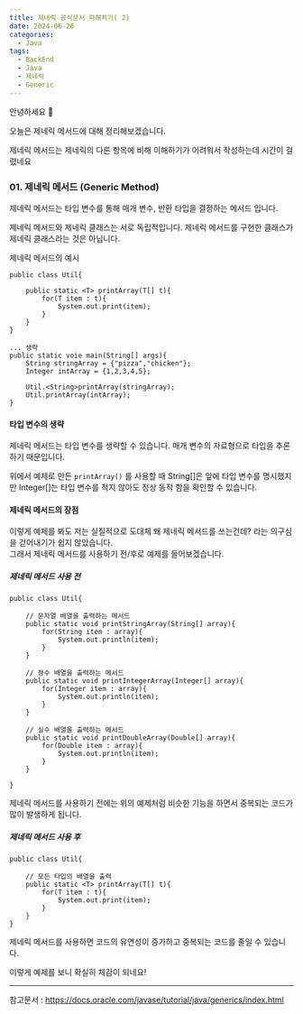 ```yaml
---
title: 제네릭 공식문서 파해치기( 2)
date: 2024-06-26
categories:
  - Java
tags:
  - BackEnd
  - Java
  - 제네릭
  - Generic
---
```

안녕하세요 🐸

오늘은 제네릭 메서드에 대해 정리해보겠습니다.  

제네릭 메서드는 제네릭의 다른 항목에 비해 이해하기가 어려워서 작성하는데 시간이 걸렸네요

### 01. 제네릭 메서드 (Generic Method)

제네릭 메서드는 타입 변수를 통해 매개 변수, 반환 타입을 결정하는 메서드 입니다.

제네릭 메서드와 제네릭 클래스는 서로 독립적입니다. 제네릭 메서드를 구현한 클래스가 제네릭 클래스라는 것은 아닙니다.

제네릭 메서드의 예시
```
public class Util{

	public static <T> printArray(T[] t){
		for(T item : t){
			System.out.print(item);
		}
	}
}

... 생략
public static voie main(String[] args){
	String stringArray = {"pizza","chicken"};
	Integer intArray = {1,2,3,4,5};
	
	Util.<String>printArray(stringArray);
	Util.printArray(intArray);
}

```

#### 타입 변수의 생략
제네릭 메서드는 타입 변수를 생략할 수 있습니다. 매개 변수의 자료형으로 타입을 추론하기 때문입니다.

위에서 예제로 만든 `printArray()` 를 사용할 때 String[]은 앞에 타입 변수를 명시했지만 Integer[]는 타입 변수를 적지 않아도 정상 동작 함을 확인할 수 있습니다.

#### 제네릭 메서드의 장점
이렇게 예제를 봐도 저는 실질적으로 도대체 왜 제네릭 메서드를 쓰는건데? 라는 의구심을 걷어내기가 쉽지 않았습니다.  
그래서 제네릭 메서드를 사용하기 전/후로 예제를 들어보겠습니다.


##### 제네릭 메서드 사용 전

```
public class Util{

	// 문자열 배열을 출력하는 메서드
	public static void printStringArray(String[] array){
		for(String item : array){
			System.out.println(item);
		}
	}

	// 정수 배열을 출력하는 메서드
	public static void printIntegerArray(Integer[] array){
		for(Integer item : array){
			System.out.println(item);
		}
	}

	// 실수 배열을 출력하는 메서드
	public static void printDoubleArray(Double[] array){
		for(Double item : array){
			System.out.println(item);
		}
	}

}
```

제네릭 메서드를 사용하기 전에는 위의 예제처럼 비슷한 기능을 하면서 중복되는 코드가 많이 발생하게 됩니다.

##### 제네릭 메서드 사용 후
```
public class Util{

	// 모든 타입의 배열을 출력
	public static <T> printArray(T[] t){
		for(T item : t){
			System.out.print(item);
		}
	}
}

```

제네릭 메서드를 사용하면 코드의 유연성이 증가하고 중복되는 코드를 줄일 수 있습니다.  

이렇게 예제를 보니 확실히 체감이 되네요!

---
참고문서 : https://docs.oracle.com/javase/tutorial/java/generics/index.html